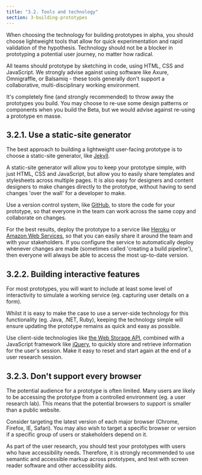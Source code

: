 ```yaml
---
title: "3.2. Tools and technology"
section: 3-building-prototypes
---
```


When choosing the technology for building prototypes in alpha, you should choose lightweight tools that allow for quick experimentation and rapid validation of the hypothesis. Technology should not be a blocker in prototyping a potential user journey, no matter how radical.

All teams should prototype by sketching in code, using HTML, CSS and JavaScript. We strongly advise against using software like Axure, Omnigraffle, or Balsamiq - these tools generally don't support a collaborative, multi-disciplinary working environment.

It's completely fine (and strongly recommended) to throw away the prototypes you build. You may choose to re-use some design patterns or components when you build the Beta, but we would advise against re-using a prototype en masse.

## 3.2.1. Use a static-site generator

The best approach to building a lightweight user-facing prototype is to choose a static-site generator, like [Jekyll](https://jekyllrb.com/).

A static-site generator will allow you to keep your prototype simple, with just HTML, CSS and JavaScript, but allow you to easily share templates and stylesheets across multiple pages. It is also easy for designers and content designers to make changes directly to the prototype, without having to send changes 'over the wall' for a developer to make.

Use a version control system, like [GitHub](https://github.com/), to store the code for your prototype, so that everyone in the team can work across the same copy and collaborate on changes.

For the best results, deploy the prototype to a service like [Heroku](https://heroku.com) or [Amazon Web Services](https://aws.amazon.com/), so that you can easily share it around the team and with your stakeholders. If you configure the service to automatically deploy whenever changes are made (sometimes called 'creating a build pipeline'), then everyone will always be able to access the most up-to-date version.

## 3.2.2. Building interactive features

For most prototypes, you will want to include at least some level of interactivity to simulate a working service (eg. capturing user details on a form).

Whilst it is easy to make the case to use a server-side technology for this functionality (eg. Java, .NET, Ruby), keeping the technology simple will ensure updating the prototype remains as quick and easy as possible.

Use client-side technologies like [the Web Storage API](https://developer.mozilla.org/en-US/docs/Web/API/Web_Storage_API/Using_the_Web_Storage_API), combined with a JavaScript framework like [jQuery](https://jquery.com/), to quickly store and retrieve information for the user's session. Make it easy to reset and start again at the end of a user research session.

## 3.2.3. Don't support every browser

The potential audience for a prototype is often limited. Many users are likely to be accessing the prototype from a controlled environment (eg. a user research lab). This means that the potential browsers to support is smaller than a public website.

Consider targeting the latest version of each major browser (Chrome, Firefox, IE, Safari). You may also wish to target a specific browser or version if a specific group of users or stakeholders depend on it.

As part of the user research, you should test your prototypes with users who have accessibility needs. Therefore, it is strongly recommended to use semantic and accessible markup across prototypes, and test with screen reader software and other accessibility aids.
